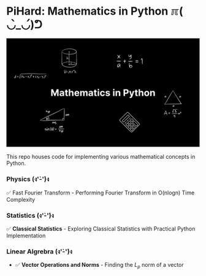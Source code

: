 # PiHard: Mathematics in Python ℼ( ◡̀_◡́)ᕤ

![PiHard: Mathematics in Python](https://github.com/PragyanSubedi/MathInPython/blob/main/assets/cover.png)

This repo houses code for implementing various mathematical concepts in Python.

### Physics (ง'̀-'́)ง

✅ Fast Fourier Transform</b> - Performing Fourier Transform in O(nlogn) Time Complexity

### Statistics (ง'̀-'́)ง

✅ <b>Classical Statistics</b> - Exploring Classical Statistics with Practical Python Implementation

### Linear Algrebra (ง'̀-'́)ง

- ✅ <b>Vector Operations and Norms</b> - Finding the $L_p$ norm of a vector
